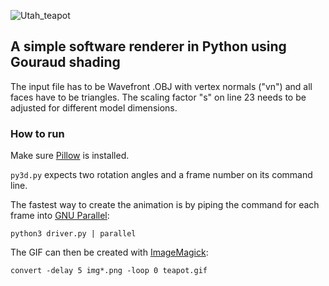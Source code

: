 ![Utah_teapot](https://github.com/mdoege/dancing_teapot/raw/master/teapot.gif "Dance teapot, dance!")

## A simple software renderer in Python using Gouraud shading

The input file has to be Wavefront .OBJ with vertex normals ("vn") and all faces have to be triangles. The scaling factor "s" on line 23 needs to be adjusted for different model dimensions.

### How to run

Make sure [Pillow](https://python-pillow.org/) is installed.

```py3d.py``` expects two rotation angles and a frame number on its command line.

The fastest way to create the animation is by piping the command for each frame into [GNU Parallel](https://www.gnu.org/software/parallel/):
```
python3 driver.py | parallel
```
The GIF can then be created with [ImageMagick](https://imagemagick.org/):
```
convert -delay 5 img*.png -loop 0 teapot.gif
```

